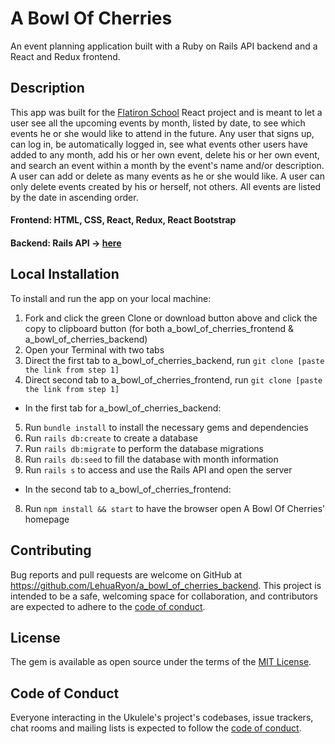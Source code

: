 # A Bowl Of Cherries
An event planning application built with a Ruby on Rails API backend and a React and Redux frontend.

## Description
This app was built for the [Flatiron School](https://flatironschool.com/) React project and is meant to let a user see all the upcoming events by month, listed by date, to see which events he or she would like to attend in the future.  Any user that signs up, can log in, be automatically logged in, see what events other users have added to any month, add his or her own event, delete his or her own event, and search an event within a month by the event's name and/or description.  A user can add or delete as many events as he or she would like. A user can only delete events created by his or herself, not others. All events are listed by the date in ascending order.   

#### Frontend: HTML, CSS, React, Redux, React Bootstrap
#### Backend: Rails API -> [here](https://github.com/LehuaRyon/a_bowl_of_cherries_backend)

## Local Installation
To install and run the app on your local machine:
1. Fork and click the green Clone or download button above and click the copy to clipboard button (for both a_bowl_of_cherries_frontend & a_bowl_of_cherries_backend)
2. Open your Terminal with two tabs
3. Direct the first tab to a_bowl_of_cherries_backend, run `git clone [paste the link from step 1]`
4. Direct second tab to a_bowl_of_cherries_frontend, run `git clone [paste the link from step 1]`
* In the first tab for a_bowl_of_cherries_backend:
5. Run `bundle install` to install the necessary gems and dependencies
6. Run `rails db:create` to create a database
7. Run `rails db:migrate` to perform the database migrations
6. Run `rails db:seed` to fill the database with month information  
7. Run `rails s` to access and use the Rails API and open the server
* In the second tab to a_bowl_of_cherries_frontend:
8. Run `npm install && start` to have the browser open A Bowl Of Cherries' homepage

## Contributing

Bug reports and pull requests are welcome on GitHub at https://github.com/LehuaRyon/a_bowl_of_cherries_backend. This project is intended to be a safe, welcoming space for collaboration, and contributors are expected to adhere to the [code of conduct](https://github.com/LehuaRyon/a_bowl_of_cherries_backend/blob/main/CODE_OF_CONDUCT.md).

## License

The gem is available as open source under the terms of the [MIT License](https://github.com/LehuaRyon/a_bowl_of_cherries_backend/blob/main/LICENSE).

## Code of Conduct

Everyone interacting in the Ukulele's project's codebases, issue trackers, chat rooms and mailing lists is expected to follow the [code of conduct](https://github.com/LehuaRyon/a_bowl_of_cherries_backend/blob/main/CODE_OF_CONDUCT.md).
